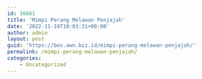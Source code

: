```yaml
---
id: 16661
title: 'Mimpi Perang Melawan Penjajah'
date: '2022-11-19T10:03:31+00:00'
author: admin
layout: post
guid: 'https://bos.awn.biz.id/mimpi-perang-melawan-penjajah/'
permalink: /mimpi-perang-melawan-penjajah/
categories:
    - Uncategorized
---
```



